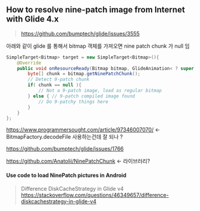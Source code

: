 

## How to resolve nine-patch image from Internet with Glide 4.x 


> https://github.com/bumptech/glide/issues/3555


아래와 같이 glide 를 통해서 bitmap 객체를 가져오면 nine patch chunk 가 null 임
```java
SimpleTarget<Bitmap> target = new SimpleTarget<Bitmap>(){
    @Override
    public void onResourceReady(Bitmap bitmap, GlideAnimation< ? super Bitmap > glideAnimation){
        byte[] chunk = bitmap.getNinePatchChunk();
        // Detect 9-patch chunk
        if( chunk == null ){
            // Not a 9-patch image, load as regular bitmap
        } else { // 9-patch compiled image found
            // Do 9-patchy things here
        }
    }
};
```


https://www.programmersought.com/article/97346007070/
<- BitmapFactory.decodeFile 사용하는건데 잘 되나 ?





https://github.com/bumptech/glide/issues/1766

https://github.com/Anatolii/NinePatchChunk
<- 라이브러리?




#### Use code to load NinePatch pictures in Android




> Difference DiskCacheStrategy in Glide v4
https://stackoverflow.com/questions/46349657/difference-diskcachestrategy-in-glide-v4

<!--stackedit_data:
eyJoaXN0b3J5IjpbNTg2OTg1NDY1LC02MzI2Mzk4NDEsMTkyMz
Y3NTM4NywtNjI0MTgwNDYyLDE4OTM1MzE1M119
-->